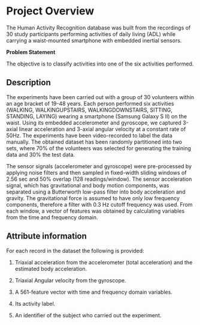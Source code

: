 # Project Overview

The Human Activity Recognition database was built from the recordings of 30 study participants performing activities of daily living (ADL) while carrying a waist-mounted smartphone with embedded inertial sensors. 

**Problem Statement**

The objective is to classify activities into one of the six activities performed.

## Description

The experiments have been carried out with a group of 30 volunteers within an age bracket of 19-48 years. Each person performed six activities (WALKING, WALKINGUPSTAIRS, WALKINGDOWNSTAIRS, SITTING, STANDING, LAYING) wearing a smartphone (Samsung Galaxy S II) on the waist. Using its embedded accelerometer and gyroscope, we captured 3-axial linear acceleration and 3-axial angular velocity at a constant rate of 50Hz. The experiments have been video-recorded to label the data manually. The obtained dataset has been randomly partitioned into two sets, where 70% of the volunteers was selected for generating the training data and 30% the test data.

The sensor signals (accelerometer and gyroscope) were pre-processed by applying noise filters and then sampled in fixed-width sliding windows of 2.56 sec and 50% overlap (128 readings/window). The sensor acceleration signal, which has gravitational and body motion components, was separated using a Butterworth low-pass filter into body acceleration and gravity. The gravitational force is assumed to have only low frequency components, therefore a filter with 0.3 Hz cutoff frequency was used. From each window, a vector of features was obtained by calculating variables from the time and frequency domain.

## Attribute information
For each record in the dataset the following is provided:

1. Triaxial acceleration from the accelerometer (total acceleration) and the estimated body acceleration.

2. Triaxial Angular velocity from the gyroscope.

3. A 561-feature vector with time and frequency domain variables.

4. Its activity label.

5. An identifier of the subject who carried out the experiment.
